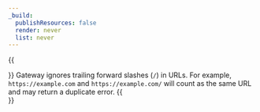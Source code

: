 ```yaml
---
_build:
  publishResources: false
  render: never
  list: never
---
```


{{<Aside type="warning">}}
Gateway ignores trailing forward slashes (`/`) in URLs. For example, `https://example.com` and `https://example.com/` will count as the same URL and may return a duplicate error.
{{</Aside>}}
